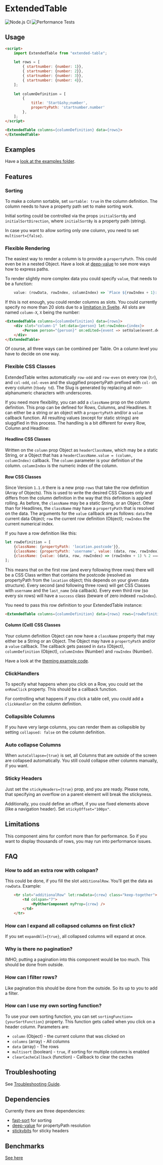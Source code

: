 # ExtendedTable

![Node.js CI](https://github.com/dritter/extended-table/workflows/Node.js%20CI/badge.svg)
![Performance Tests](https://github.com/dritter/extended-table/workflows/Continuous%20Performance%20Tests/badge.svg)

## Usage

```html
<script>
    import ExtendedTable from "extended-table";
    
    let rows = [
        { startnumber: {number: 1}},
        { startnumber: {number: 2}},
        { startnumber: {number: 3}},
        { startnumber: {number: 4}},
    ];
    
    let columnDefinition = [
        {
            title: 'Start&shy;number',
            propertyPath: 'startnumber.number'
        },
    ];
</script>

<ExtendedTable columns={columnDefinition} data={rows}>
</ExtendedTable>
```

## Examples

Have a [look at the examples folder](examples/README.md).

## Features

### Sorting

To make a column sortable, set `sortable: true` in the column definition. The
column needs to have a property path set to make sorting work.

Initial sorting could be controlled via the props `initialSortBy` and
`initialSortDirection`, where `initialSortBy` is a property path (string).

In case you want to allow sorting only one column, you need to set
`multisort={false}`.

### Flexible Rendering

The easiest way to render a column is to provide a `propertyPath`. This could
even be in a nested Object. Have a look at [deep-value](https://github.com/seidme/jsier/tree/master/deep-value#usage)
to see more ways how to express paths.

To render slightly more complex data you could specify `value`, that needs to
be a function:
```JavaScript
    value: (rowData, rowIndex, columnIndex) => `Place ${rowIndex + 1}: ${rowData.name}`
```

If this is not enough, you could render columns as slots. You could currently
specify no more than 20 slots due to a [limitation in Svelte](https://github.com/sveltejs/svelte/issues/3480). All slots are
named `column-X`, `X` being the number:
```html
<ExtendedTable columns={columnDefinition} data={rows}>
    <div slot="column-1" let:data={person} let:rowIndex={index}>
        <Person person="{person}" on:edited={event => setValue(event.detail, index)}></Person>
    </div>
</ExtendedTable>
```

Of course, all three ways can be combined per Table. On a column level you have to
decide on one way.

### Flexible CSS Classes

ExtendedTable writes automatically `row-odd` and `row-even` on every row (`tr`), and `col-odd`, `col-even` and the sluggified propertyPath prefixed with `col-` on every column (`tbody td`). The Slug is generated by replacing all non-alphanumeric characters with underscores.

If you need more flexibility, you can add a `className` prop on the column definition. This prop can be defined for Rows, Columns, and Headlines. It can either be a string or an object with a `propertyPath` and/or a `value` callback function. All resulting values (except for static strings) are sluggified in this process. The handling is a bit different for every Row, Column and Headline:

#### Headline CSS Classes

Written on the `column` prop Object as `headerClassName`, which may be a static String, or a Object that has a `headerClassName.value = (column, columnIndex)` callback. The `column` parameter is your definition of the column. `columnIndex` is the numeric index of the column.

#### Row CSS Classes

Since Version `1.1.0` there is a new prop `rows` that take the row definition (Array of Objects). This is used to write the desired CSS Classes only and differs from the column definition in the way that this definition is applied rolling.
As before, the `className` may be a static String, or an Object. Other than for Headlines, the `className` may have a `propertyPath` that is resolved on the data.
The arguments for the `value` callback are as follows: `data` the current data Object; `row` the current row definition (Object); `rowIndex` the current numerical index.

If you have a row definition like this:
```javascript
let rowDefinition = [
    {className: {propertyPath: 'location.postcode'}},
    {className: {propertyPath: 'username', value: (data, row, rowIndex) => data.last_name}},
    {className: {value: (data, row, rowIndex) => (rowIndex + 1) % 2 === 0 ? 'success' : ''}},
];
```
This means that on the first row (and every following three rows) there will be a CSS Class written that contains the postcode (resolved as propertyPath from the `location` object; this depends on your given data structure).
Every second (and following three rows) will get CSS Classes with `username` and the `last_name` (via callback).
Every even third row (so every six rows) will have a `success` class (beware of zero indexed `rowIndex`).

You need to pass this row definition to your ExtendedTable instance:
```html
<ExtendedTable columns={columnDefinition} data={rows} rows={rowDefinition}></ExtendedTable>
```

#### Column (Cell) CSS Classes

Your column definition Object can now have a `className` property that may either be a String or an Object. The Object may have a `propertyPath` and/or a `value` callback. The callback gets passed in `data` (Object), `columnDefinition` (Object), `columnIndex` (Number) and `rowIndex` (Number).

Have a look at the [theming example code](examples/theming/App.svelte).

### ClickHandlers

To specify what happens when you click on a Row, you could set the `onRowClick`
property. This should be a callback function.

For controlling what happens if you click a table cell, you could add a `clickHandler`
on the column definition.

### Collapsible Columns

If you have very large columns, you can render them as collapsible by setting
`collapsed: false` on the column definition.

### Auto collapse Columns

When `autoCollapse={true}` is set, all Columns that are outside of the screen
are collapsed automatically. You still could collapse other columns manually,
if you want. 

### Sticky Headers

Just set the `stickyHeaders={true}` prop, and you are ready. Please note, that
specifying an overflow on a parent element will break the stickyness.

Additionally, you could define an offset, if you use fixed elements above (like
a navigation header). Set `stickyOffset="100px"`.

## Limitations

This component aims for comfort more than for performance. So if you want to
display thousands of rows, you may run into performance issues.

## FAQ

### How to add an extra row with colspan?

This could be done, if you fill the slot `additionalRow`. You'll get the data
as `rowData`. Example:
```html
    <tr slot="additionalRow" let:rowData={crew} class="keep-together">
        <td colspan="7">
            <MyOtherComponent myProp={crew} />
        </td>
    </tr>
```

### How can I expand all collapsed columns on first click?

If you set `expandAll={true}`, all collapsed columns will expand at once.

### Why is there no pagination?

IMHO, putting a pagination into this component would be too much. This should
be done from outside.

### How can I filter rows?

Like pagination this should be done from the outside. So its up to you to add
a filter.

### How can I use my own sorting function?

To use your own sorting function, you can set `sortingFunction={yourSortFunction}`
property. This function gets called when you click on a header column. Parameters
are:
  - `column` (Object) - the current column that was clicked on
  - `columns` (array) - All columns
  - `data` (array) - The rows
  - `multisort` (boolean) - `true`, if sorting for multiple columns is enabled
  - `clearCacheCallback` (function) - Callback to clear the caches

## Troubleshooting

See [Troubleshooting Guide](TROUBLESHOOTING.md).

## Dependencies

Currently there are three dependencies:
  - [fast-sort](https://github.com/snovakovic/fast-sort) for sorting
  - [deep-value](https://github.com/seidme/jsier/tree/master/deep-value) for
    propertyPath resolution
  - [stickybits](https://github.com/yowainwright/stickybits) for sticky headers

## Benchmarks

[See here](https://dritter.github.io/extended-table/dev/bench/)